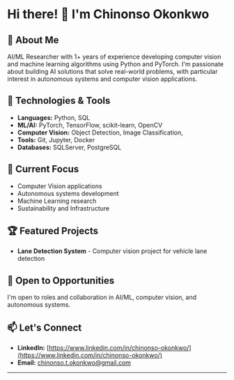 # Hi there! 👋 I'm Chinonso Okonkwo

## 🚀 About Me
AI/ML Researcher with 1+ years of experience developing computer vision and machine learning algorithms using Python and PyTorch. I'm passionate about building AI solutions that solve real-world problems, with particular interest in autonomous systems and computer vision applications.

## 🔧 Technologies & Tools
- **Languages:** Python, SQL
- **ML/AI:** PyTorch, TensorFlow, scikit-learn, OpenCV
- **Computer Vision:** Object Detection, Image Classification,
- **Tools:** Git, Jupyter, Docker
- **Databases:** SQLServer, PostgreSQL

## 🎯 Current Focus
- Computer Vision applications
- Autonomous systems development
- Machine Learning research
- Sustainability and Infrastructure

## 🏆 Featured Projects
- **Lane Detection System** - Computer vision project for vehicle lane detection

## 🤝 Open to Opportunities
I'm open to roles and collaboration in AI/ML, computer vision, and autonomous systems.

## 📫 Let's Connect
- **LinkedIn:** [https://www.linkedin.com/in/chinonso-okonkwo/](https://www.linkedin.com/in/chinonso-okonkwo/)
- **Email:** chinonso.t.okonkwo@gmail.com

---




<!---
Nonso-Analytics/Nonso-Analytics is a ✨ special ✨ repository because its `README.md` (this file) appears on your GitHub profile.
You can click the Preview link to take a look at your changes.
--->
